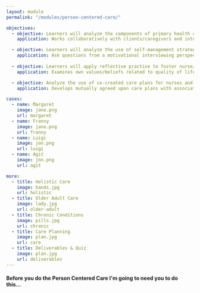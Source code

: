 ```yaml
--- 
layout: module
permalink: "/modules/person-centered-care/"

objectives:
  - objective: Learners will analyze the components of primary health care, and beliefs / values of community health nurses.
    application: Works collaboratively with clients/caregivers and interdisciplinary team to holistically assess / plan / monitor a wide variety of health challenges in the home/community setting under a “Home is Best” philosophy

  - objective: Learners will analyze the use of self-management strategies for change and support with clients
    application: Ask questions from a motivational interviewing perspective
    
  - objective: Learners will apply reflective practive to foster nurse/client relationships
    application: Examines own values/beliefs related to quality of life and client autonomy in home/community settings

  - objective: Analyze the use of co-created care plans for nurses and clients
    application: Develops mutually agreed upon care plans with associated interventions that are clients specific and individualized.

cases:
  - name: Margaret
    image: jane.png
    url: margaret
  - name: Franny
    image: jane.png
    url: franny
  - name: Luigi
    image: jon.png
    url: luigi
  - name: Agit
    image: jon.png
    url: agit

more:
  - title: Holistic Care
    image: hands.jpg
    url: holistic
  - title: Older Adult Care
    image: lady.jpg
    url: older-adult
  - title: Chronic Conditions
    image: pills.jpg
    url: chronic
  - title: Care Planning
    image: plan.jpg
    url: care
  - title: Deliverables & Quiz
    image: plan.jpg
    url: deliverables
---
```

#### Before you do the Person Centered Care I'm going to need you to do this...